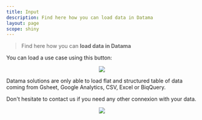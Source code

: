 ```yaml
---
title: Input
description: Find here how you can load data in Datama
layout: page
scope: shiny
---
```


> Find here how you can **load data in Datama**

You can load a use case using this button:

<center><img src="{{site.url}}/{{site.baseurl}}/core_app/header/images/Button-CreateNewUseCase.jpg"/></center>

Datama solutions are only able to load flat and structured table of data
coming from Gsheet, Google Analytics, CSV, Excel or BiqQuery.

Don't hesitate to contact us if you need any other connexion with your data.

<center><img src="{{site.url}}/{{site.baseurl}}/core_app/header/images/InputCreatedata.gif"/></center>
